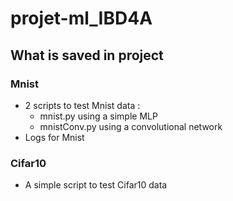 # projet-ml_IBD4A

## What is saved in project

### Mnist

- 2 scripts to test Mnist data : 
	- mnist.py using a simple MLP
	- mnistConv.py using a convolutional network
- Logs for Mnist

### Cifar10

- A simple script to test Cifar10 data
